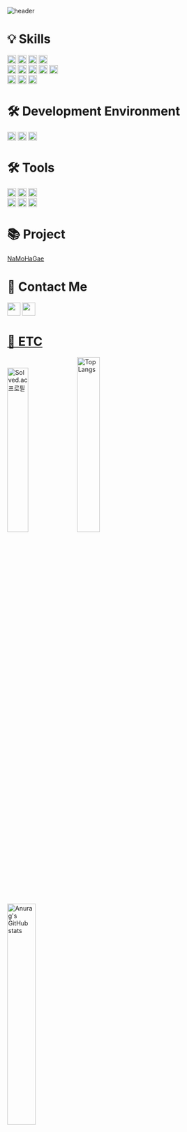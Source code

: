 ![header](https://capsule-render.vercel.app/api?type=Rounded&reversal=true&color=timeGradient&height=200&animation=twinkling&fontSize=60&fontAlign=65&descAlign=56&descAlignY=66&text=JiHwan_Park&desc=Nice_to_Meet_You)
<br/>

# 💡  Skills
<div>
  <img height="20px" src="https://img.shields.io/badge/Java-007396?style=flat-square&logo=Java&logoColor=white">
  <img height="20px" src="https://img.shields.io/badge/Spring-6DB33F?style=flat-square&logo=Spring&logoColor=white">
  <img height="20px" src="https://img.shields.io/badge/SpringBoot-6DB33F?style=flat-square&logo=SpringBoot&logoColor=white">
  <img height="20px" src="https://img.shields.io/badge/MyBatis-000000?style=flat-square&logo=MyBatis&logoColor=white">
</div>
<div>
  <img height="20px" src="https://img.shields.io/badge/HTML5-E34F26?style=flat-square&logo=HTML5&logoColor=white">
  <img height="20px" src="https://img.shields.io/badge/CSS3-1572B6?style=flat-square&logo=CSS3&logoColor=white">
  <img height="20px" src="https://img.shields.io/badge/JavaScript-F7DF1E?style=flat-square&logo=JavaScript&logoColor=black">
  <img height="20px" src="https://img.shields.io/badge/Thymeleaf-005F0F?style=flat-square&logo=Thymeleaf&logoColor=white">
  <img height="20px" src="https://img.shields.io/badge/jQuery-0769AD?style=flat-square&logo=jQuery&logoColor=white">
</div>
<div>
  <img height="20px" src="https://img.shields.io/badge/Oracle-F80000?style=flat-square&logo=Oracle&logoColor=white">
  <img height="20px" src="https://img.shields.io/badge/Linux-FCC624?style=flat-square&logo=Linux&logoColor=black">
  <img height="20px" src="https://img.shields.io/badge/Ubuntu-E95420?style=flat-square&logo=Ubuntu&logoColor=white">
</div>

# 🛠️  Development Environment
<div>
  <img height="20px" src="https://img.shields.io/badge/Windows-0078D6?style=flat-square&logo=Windows&logoColor=white">
  <img height="20px" src="https://img.shields.io/badge/MacOS-000000?style=flat-square&logo=Apple&logoColor=white">
  <img height="20px" src="https://img.shields.io/badge/OracleCloudInstructure-F80000?style=flat-square&logo=Oracle&logoColor=white">
</div>

# 🛠️  Tools
<div>
  <img height="20px" src="https://img.shields.io/badge/IntelliJ-000000?style=flat-square&logo=IntelliJIDEA&logoColor=white">
  <img height="20px" src="https://img.shields.io/badge/Eclipse(STS4)-2C2255?style=flat-square&logo=EclipseIDE&logoColor=white">
  <img height="20px" src="https://img.shields.io/badge/VisualStudioCode-007ACC?style=flat-square&logo=VisualStudioCode&logoColor=white">
</div>
<div>
  <img height="20px" src="https://img.shields.io/badge/ApacheMaven-C71A36?style=flat-square&logo=ApacheMaven&logoColor=white">
  <img height="20px" src="https://img.shields.io/badge/GitHub-181717?style=flat-square&logo=GitHub&logoColor=white">
  <img height="20px" src="https://img.shields.io/badge/Notion-FFFFFF?style=flat-square&logo=Notion&logoColor=black">
</div>

# 📚 Project
[NaMoHaGae](https://github.com/GeeHwanee/NaMoHaGae)

# 👋 Contact Me
<div>
  <a target="_blank" href="mailto:jihwanpark15@gmail.com"><img height="30px" src="https://img.shields.io/badge/Gmail-EA4335?style=flat-square&logo=Gmail&logoColor=white"></a>
  <a target="_blank" href="https://www.instagram.com/gee_hwanee"><img height="30px" src="https://img.shields.io/badge/Instagram-E4405F?style=flat-square&logo=Instagram&logoColor=white"</a>
</div>

# 🎈 ETC
[<img width="31%" src="http://mazassumnida.wtf/api/v2/generate_badge?boj=wlghks05" alt="Solved.ac 프로필">](https://solved.ac/wlghks05)
<img width="32%" src="https://github-readme-stats.vercel.app/api/top-langs/?username=GeeHwanee&layout=compact" alt="Top Langs">
<img width="36%" src="https://github-readme-stats.vercel.app/api?username=GeeHwanee&show_icons=true&theme=solarized-light" alt="Anurag's GitHub stats">


